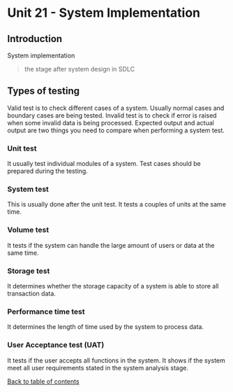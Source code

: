 # Unit 21 - System Implementation
## Introduction
System implementation

> the stage after system design in SDLC

## Types of testing
Valid test is to check different cases of a system. Usually normal cases and boundary cases are being tested.
Invalid test is to check if error is raised when some invalid data is being processed.
Expected output and actual output are two things you need to compare when performing a system test.
### Unit test
It usually test individual modules of a system. Test cases should be prepared during the testing.
### System test
This is usually done after the unit test. It tests a couples of units at the same time.
### Volume test
It tests if the system can handle the large amount of users or data at the same time.
### Storage test
It determines whether the storage capacity of a system is able to store all transaction data.
### Performance time test
It determines the length of time used by the system to process data.
### User Acceptance test (UAT)
It tests if the user accepts all functions in the system. It shows if the system meet all user requirements stated in the system analysis stage.

[Back to table of contents](../REVISION.md)
